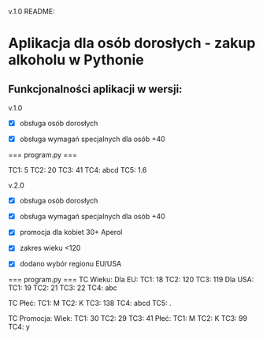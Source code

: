 v.1.0
README:
# Aplikacja dla osób dorosłych - zakup alkoholu w Pythonie

## Funkcjonalności aplikacji w wersji:

v.1.0
- [x] obsługa osób dorosłych
- [x] obsługa wymagań specjalnych dla osób +40


=== program.py ===

TC1: 5
TC2: 20
TC3: 41
TC4: abcd
TC5: 1.6

v.2.0
- [x] obsługa osób dorosłych
- [x] obsługa wymagań specjalnych dla osób +40
- [x] promocja dla kobiet 30+ Aperol
- [x] zakres wieku <120
- [x] dodano wybór regionu EU/USA


=== program.py ===
TC Wieku:
Dla EU:
TC1: 18
TC2: 120
TC3: 119
Dla USA:
TC1: 19
TC2: 21
TC3: 22
TC4: abc

TC Płeć:
TC1: M
TC2: K
TC3: 138
TC4: abcd
TC5: .

TC Promocja:
Wiek:
TC1: 30
TC2: 29
TC3: 41
Płeć: 
TC1: M
TC2: K
TC3: 99
TC4: y

